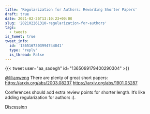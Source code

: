 ```yaml
---
title: 'Regularization for Authors: Rewarding Shorter Papers'
draft: true
date: 2021-02-26T13:10:23+00:00
slug: '202102261310-regularization-for-authors'
tags:
  - tweets
is_tweet: true
tweet_info:
  id: '1365167303994744841'
  type: 'reply'
  is_thread: False
---
```




{{< tweet user="aa_sadegh" id="1365099179400290304" >}}

[@lilianweng](https://x.com/lilianweng) There are plenty of great short papers:
<https://arxiv.org/abs/2003.08237>
<https://arxiv.org/abs/1901.05287>

Conferences should add extra review points for shorter length. It’s like adding regularization for authors :).

[Discussion](https://x.com/sytelus/status/1365167303994744841)
